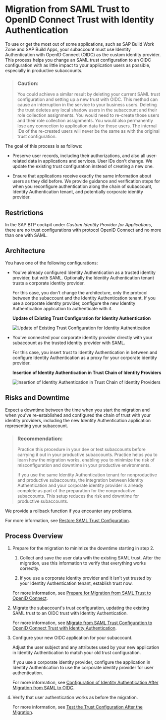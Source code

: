 <!-- loiod097ce26cb2d4b8fa9a597a5381cb3cb -->

# Migration from SAML Trust to OpenID Connect Trust with Identity Authentication

To use or get the most out of some applications, such as SAP Build Work Zone and SAP Build Apps, your subaccount must use Identity Authentication with OpenID Connect \(OIDC\) as the custom identity provider. This process helps you change an SAML trust configuration to an OIDC configuration with as little impact to your application users as possible, especially in productive subaccounts.

> ### Caution:  
> You could achieve a similar result by deleting your current SAML trust configuration and setting up a new trust with OIDC. This method can cause an interruption in the service to your business users. Deleting the trust deletes any local shadow users in the subaccount and their role collection assignments. You would need to re-create those users and their role collection assignments. You would also permanently lose any connection to application data for those users. The internal IDs of the re-created users will never be the same as with the original trust configuration.

The goal of this process is as follows:

-   Preserve user records, including their authorizations, and also all user-related data in applications and services. User IDs don't change. We update the existing trust configuration instead of creating a new one.

-   Ensure that applications receive exactly the same information about users as they did before. We provide guidance and verification steps for when you reconfigure authentication along the chain of subaccount, Identity Authentication tenant, and potentially corporate identity provider.




<a name="loiod097ce26cb2d4b8fa9a597a5381cb3cb__section_u3t_xv1_3xb"/>

## Restrictions

In the SAP BTP cockpit under *Custom Identity Provider for Applications*, there are no trust configurations with protocol OpenID Connect and no more than one with SAML.



<a name="loiod097ce26cb2d4b8fa9a597a5381cb3cb__section_gvh_gkj_gxb"/>

## Architecture

You have one of the following configurations:

-   You've already configured Identity Authentication as a trusted identity provider, but with SAML. Optionally the Identity Authentication tenant trusts a corporate identity provider.

    For this case, you don't change the architecture, only the protocol between the subaccount and the Identity Authentication tenant. If you use a corporate identity provider, configure the new Identity Authentication application to authenticate with it.

       
      
    **Update of Existing Trust Configuration for Identity Authentication**

     ![](images/IAS_protocol_switch_a732ec6.png "Update of Existing Trust Configuration for Identity
                                    Authentication") 

-   You've connected your corporate identity provider directly with your subaccount as the trusted identity provider with SAML.

    For this case, you insert trust to Identity Authentication in between and configure Identity Authentication as a proxy for your corporate identity provider.

       
      
    **Insertion of Identity Authentication in Trust Chain of Identity Providers**

     ![](images/Injection_of_IAS_Between_Corp_IDP_db96a95.png "Insertion of Identity
                                    Authentication in Trust Chain of Identity
    							Providers") 




<a name="loiod097ce26cb2d4b8fa9a597a5381cb3cb__section_dd1_gnj_gxb"/>

## Risks and Downtime

Expect a downtime between the time when you start the migration and when you've re-established and configured the chain of trust with your identity providers, including the new Identity Authentication application representing your subaccount.

> ### Recommendation:  
> Practice this procedure in your dev or test subaccounts before carrying it out in your productive subaccounts. Practice helps you to learn how the migration works, enabling you to minimize the risk of misconfiguration and downtime in your productive environments.
> 
> If you use the same Identity Authentication tenant for nonproductive and productive subaccounts, the integration between Identity Authentication and your corporate identity provider is already complete as part of the preparation for the nonproductive subaccounts. This setup reduces the risk and downtime for productive subaccounts.

We provide a rollback function if you encounter any problems.

For more information, see [Restore SAML Trust Configuration](restore-saml-trust-configuration-21d86cf.md).



<a name="loiod097ce26cb2d4b8fa9a597a5381cb3cb__section_uvj_hnj_gxb"/>

## Process Overview

1.  Prepare for the migration to minimize the downtime starting in step 2.

    1.  Collect and save the user data with the existing SAML trust. After the migration, use this information to verify that everything works correctly.

    2.  If you use a corporate identity provider and it isn't yet trusted by your Identity Authentication tenant, establish trust now.


    For more information, see [Prepare for Migration from SAML Trust to OpenID Connect](prepare-for-migration-from-saml-trust-to-openid-connect-269f60d.md).

2.  Migrate the subaccount's trust configuration, updating the existing SAML trust to an OIDC trust with Identity Authentication.

    For more information, see [Migrate from SAML Trust Configuration to OpenID Connect Trust with Identity Authentication](migrate-from-saml-trust-configuration-to-openid-connect-trust-with-identity-authenticat-827ae66.md).

3.  Configure your new OIDC application for your subaccount.

    Adjust the user subject and any attributes used by your new application in Identity Authentication to match your old trust configuration.

    If you use a corporate identity provider, configure the application in Identity Authentication to use the corporate identity provider for user authentication.

    For more information, see [Configuration of Identity Authentication After Migration from SAML to OIDC](configuration-of-identity-authentication-after-migration-from-saml-to-oidc-1fa7273.md).

4.  Verify that user authentication works as before the migration.

    For more information, see [Test the Trust Configuration After the Migration](test-the-trust-configuration-after-the-migration-edc7c42.md).


